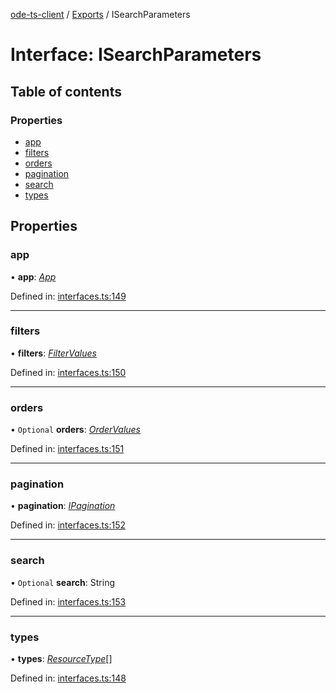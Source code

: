 [ode-ts-client](../README.md) / [Exports](../modules.md) / ISearchParameters

# Interface: ISearchParameters

## Table of contents

### Properties

- [app](isearchparameters.md#app)
- [filters](isearchparameters.md#filters)
- [orders](isearchparameters.md#orders)
- [pagination](isearchparameters.md#pagination)
- [search](isearchparameters.md#search)
- [types](isearchparameters.md#types)

## Properties

### app

• **app**: [*App*](../modules.md#app)

Defined in: [interfaces.ts:149](https://github.com/opendigitaleducation/infrontexplore/blob/640dc21/src/ts/interfaces.ts#L149)

___

### filters

• **filters**: [*FilterValues*](../modules.md#filtervalues)

Defined in: [interfaces.ts:150](https://github.com/opendigitaleducation/infrontexplore/blob/640dc21/src/ts/interfaces.ts#L150)

___

### orders

• `Optional` **orders**: [*OrderValues*](../modules.md#ordervalues)

Defined in: [interfaces.ts:151](https://github.com/opendigitaleducation/infrontexplore/blob/640dc21/src/ts/interfaces.ts#L151)

___

### pagination

• **pagination**: [*IPagination*](ipagination.md)

Defined in: [interfaces.ts:152](https://github.com/opendigitaleducation/infrontexplore/blob/640dc21/src/ts/interfaces.ts#L152)

___

### search

• `Optional` **search**: String

Defined in: [interfaces.ts:153](https://github.com/opendigitaleducation/infrontexplore/blob/640dc21/src/ts/interfaces.ts#L153)

___

### types

• **types**: [*ResourceType*](../modules.md#resourcetype)[]

Defined in: [interfaces.ts:148](https://github.com/opendigitaleducation/infrontexplore/blob/640dc21/src/ts/interfaces.ts#L148)
